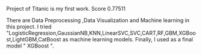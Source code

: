Project of Titanic is my first work.
Score 0.77511

There are Data Preprocessing ,Data Visualization and Machine learning in this project.
I tried "LogisticRegression,GaussianNB,KNN,LinearSVC,SVC,CART,RF,GBM,XGBoost,LightGBM,CatBoost as machine learning models.
Finally, I used as a final model " XGBoost ".
